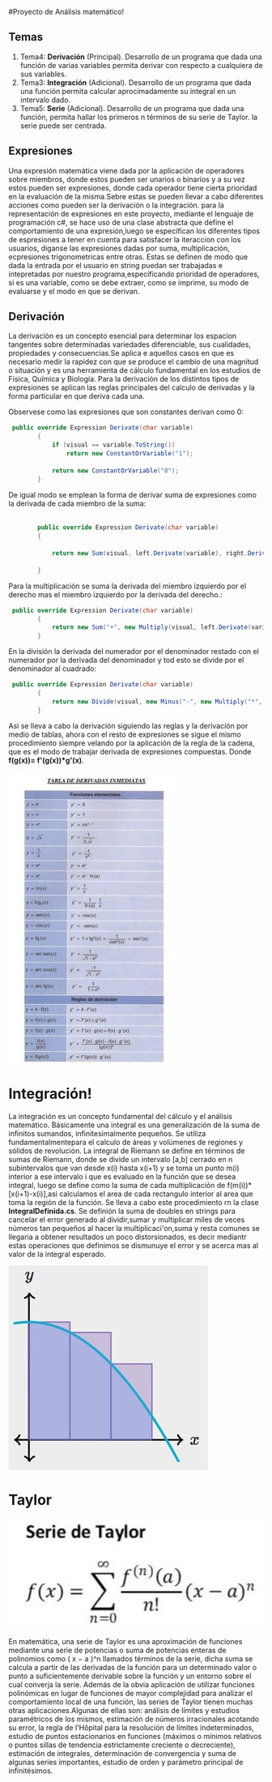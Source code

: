  #Proyecto de Análisis matemático!

## Temas

1. Tema4: **Derivación** (Principal).
Desarrollo de un programa que dada una función de varias variables permita derivar con respecto a cualquiera de sus variables.
2. Tema3: **Integración** (Adicional).
Desarrollo de un programa que dada una función permita calcular aprocimadamente su integral en un intervalo dado.
3. Tema5: **Serie** (Adicional).
Desarrollo de un programa que dada una función, permita hallar los primeros n términos de su serie de Taylor. la serie puede ser centrada.

## Expresiones

Una expresión matemática viene dada por la aplicación de operadores sobre miembros, donde estos pueden ser unarios o binarios y a su vez estos pueden ser expresiones, donde cada operador tiene cierta prioridad en la evaluación de la misma.Sebre estas se pueden llevar a cabo diferentes acciones como pueden ser la derivación o la integración. para la representación de expresiones en este proyecto, mediante el lenguaje de programación c#, se hace uso de una clase abstracta que define el comportamiento de una expresión,luego se especifican los diferentes tipos de espresiones a tener en cuenta para satisfacer la iteraccíon con los usuarios, diganse las expresiones dadas por suma, multiplicación, ecpresiones trigonometricas entre otras. 
Estas se definen de modo que dada la entrada por el usuario en string puedan ser trabajadas e intepretadas por nuestro programa,especificando prioridad de operadores, si es una variable, como se debe extraer, como se imprime, su modo de evaluarse y el modo en que se derivan.

## Derivación

La derivación es un concepto esencial para determinar los espacion tangentes sobre determinadas variedades diferenciable, sus cualidades, propiedades y consecuencias.Se aplica e aquellos casos en que es necesario medir la rapidez con que se produce el cambio de una magnitud o situación y es una herramienta de cálculo fundamental en los estudios de Física, Química y Biología.
Para la derivación de los distintos tipos de expresiones se aplican las reglas principales del calculo de derivadas y la forma particular en que deriva cada una.

Observese como las expresiones que son constantes derivan como 0:

```cs
 public override Expression Derivate(char variable)
        {
            if (visual == variable.ToString())
                return new ConstantOrVariable("1");

            return new ConstantOrVariable("0");
        }
```

De igual modo se emplean la forma de derivar suma de expresiones como la derivada de cada miembro de la suma:

```cs

        public override Expression Derivate(char variable)
        {

            return new Sum(visual, left.Derivate(variable), right.Derivate(variable));

        }
```

Para la multiplicación se suma la derivada del miembro izquierdo por el derecho mas el miembro izquierdo por la derivada del derecho.:

```cs
 public override Expression Derivate(char variable)
        {
            return new Sum("+", new Multiply(visual, left.Derivate(variable), right), new Multiply(visual, left, right.Derivate(variable)));
        }

```

En la división  la derivada del numerador por el denominador restado con el numerador por la derivada del denominador y tod esto se divide  por el denominador al cuadrado:

```cs
 public override Expression Derivate(char variable)
        {
            return new Divide(visual, new Minus("-", new Multiply("*", left.Derivate(variable), right), new Multiply("*", left, right.Derivate(variable))), new Exponent("^", right, new ConstantOrVariable("2")));
        }
```

Asi se lleva a cabo la derivación siguiendo las reglas y la derivación por medio de tablas, ahora con el resto de expresiones se sigue el mismo procedimiento siempre velando por la aplicación de la regla de la cadena, que es el modo de trabajar derivada de expresiones compuestas. Donde  **f(g(x))= f'(g(x))*g'(x)**.

![](derivadas.jpg)

# Integración!

La integración es un concepto fundamental del cálculo y el análisis matemático. Básicamente una integral es una generalización de la suma de infinitos sumandos, infinitesimalmente pequeños. Se utiliza fundamentalmentepara el calculo de áreas y volúmenes de regiones y sólidos de revolución.
La integral de Riemann se define en términos de sumas de Riemann, donde se divide un intervalo [a,b] cerrado en n subintervalos que van desde  x(i) hasta x(i+1) y se toma un punto m(i) interior a ese intervalo i que es evaluado en la función que se desea integral, luego se define como la suma de cada multiplicación de f(m(i))*[x(i+1)-x(i)],asi calculamos el area de cada rectangulo interior al area que toma la región de la función.
Se lleva a cabo este procedimiento rn la clase **IntegralDefinida.cs**.
Se definión la suma de doubles en strings para cancelar el error generado al dividir,sumar y multiplicar miles de veces números tan pequeños al hacer la multiplicaci'on,suma y resta comunes se llegaria a obtener resultados un poco distorsionados, es decir mediantr estas operaciones que definimos se dismunuye el error y se acerca mas al valor de la integral esperado.

![](integral.jpg)

# Taylor

![](taylor.jpg)

En matemática, una serie de Taylor es una aproximación de funciones mediante una serie de potencias o suma de potencias enteras de polinomios como ( x − a )^n  llamados términos de la serie, dicha suma se calcula a partir de las derivadas de la función para un determinado valor o punto  a suficientemente derivable sobre la función y un entorno sobre el cual converja la serie. 
Además de la obvia aplicación de utilizar funciones polinómicas en lugar de funciones de mayor complejidad para analizar el comportamiento local de una función, las series de Taylor tienen muchas otras aplicaciones.Algunas de ellas son: análisis de límites y estudios paramétricos de los mismos, estimación de números irracionales acotando su error, la regla de l'Hôpital para la resolución de límites indeterminados, estudio de puntos estacionarios en funciones (máximos o mínimos relativos o puntos sillas de tendencia estrictamente creciente o decreciente), estimación de integrales, determinación de convergencia y suma de algunas series importantes, estudio de orden y parámetro principal de infinitésimos.